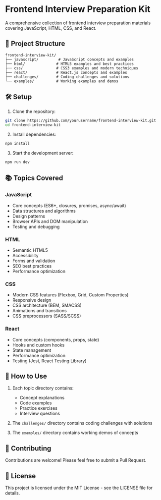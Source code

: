 # Frontend Interview Preparation Kit

A comprehensive collection of frontend interview preparation materials covering JavaScript, HTML, CSS, and React.

## 🚀 Project Structure

```
frontend-interview-kit/
├── javascript/         # JavaScript concepts and examples
├── html/              # HTML5 examples and best practices
├── css/               # CSS3 examples and modern techniques
├── react/             # React.js concepts and examples
├── challenges/        # Coding challenges and solutions
└── examples/          # Working examples and demos
```

## 🛠️ Setup

1. Clone the repository:
```bash
git clone https://github.com/yourusername/frontend-interview-kit.git
cd frontend-interview-kit
```

2. Install dependencies:
```bash
npm install
```

3. Start the development server:
```bash
npm run dev
```

## 📚 Topics Covered

### JavaScript
- Core concepts (ES6+, closures, promises, async/await)
- Data structures and algorithms
- Design patterns
- Browser APIs and DOM manipulation
- Testing and debugging

### HTML
- Semantic HTML5
- Accessibility
- Forms and validation
- SEO best practices
- Performance optimization

### CSS
- Modern CSS features (Flexbox, Grid, Custom Properties)
- Responsive design
- CSS architecture (BEM, SMACSS)
- Animations and transitions
- CSS preprocessors (SASS/SCSS)

### React
- Core concepts (components, props, state)
- Hooks and custom hooks
- State management
- Performance optimization
- Testing (Jest, React Testing Library)

## 🎯 How to Use

1. Each topic directory contains:
   - Concept explanations
   - Code examples
   - Practice exercises
   - Interview questions

2. The `challenges/` directory contains coding challenges with solutions
3. The `examples/` directory contains working demos of concepts

## 🤝 Contributing

Contributions are welcome! Please feel free to submit a Pull Request.

## 📝 License

This project is licensed under the MIT License - see the LICENSE file for details.
